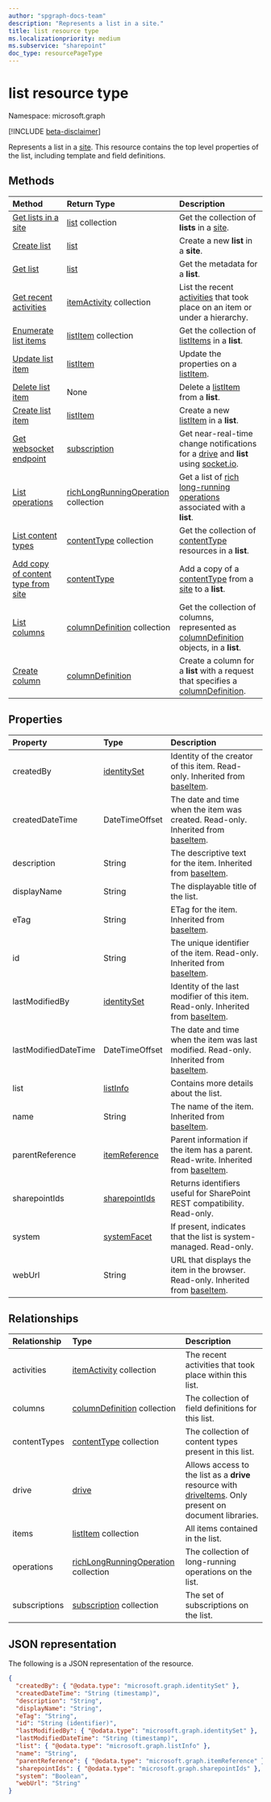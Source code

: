 ```yaml
---
author: "spgraph-docs-team"
description: "Represents a list in a site."
title: list resource type
ms.localizationpriority: medium
ms.subservice: "sharepoint"
doc_type: resourcePageType
---
```


# list resource type

Namespace: microsoft.graph

[!INCLUDE [beta-disclaimer](../../includes/beta-disclaimer.md)]

Represents a list in a [site](site.md). This resource contains the top level properties of the list, including template and field definitions.

## Methods

| Method                                                     | Return Type                                                                     | Description                                                                                                                      |
|:-----------------------------------------------------------|:--------------------------------------------------------------------------------|:---------------------------------------------------------------------------------------------------------------------------------|
| [Get lists in a site](../api/list-list.md)                 | [list](../resources/list.md) collection                                         | Get the collection of **lists** in a [site](site.md).                                                                            |
| [Create list](../api/list-create.md)                       | [list](../resources/list.md)                                                    | Create a new **list** in a **site**.                                                                                             |
| [Get list](../api/list-get.md)                             | [list](../resources/list.md)                                                    | Get the metadata for a **list**.                                                                                                 |
| [Get recent activities](../api/activities-list.md)         | [itemActivity](../resources/itemactivity.md) collection                         | List the recent [activities](../resources/itemactivity.md) that took place on an item or under a hierarchy.                      |
| [Enumerate list items](../api/listitem-list.md)            | [listItem](../resources/listitem.md) collection                                 | Get the collection of [listItems]( ../resources/listitem.md) in a **list**.                                                      |
| [Update list item](../api/listitem-update.md)              | [listItem](../resources/listitem.md)                                            | Update the properties on a [listItem]( ../resources/listitem.md).                                                                |
| [Delete list item](../api/listitem-delete.md)              | None                                                                            | Delete a [listItem]( ../resources/listitem.md) from a **list**.                                                                  |
| [Create list item](../api/listitem-create.md)              | [listItem](../resources/listitem.md)                                            | Create a new [listItem]( ../resources/listitem.md) in a **list**.                                                                |
| [Get websocket endpoint](../api/subscriptions-socketio.md) | [subscription](../resources/subscription.md)                                    | Get near-real-time change notifications for a [drive](../resources/drive.md) and **list** using [socket.io](https://socket.io/). |
| [List operations](../api/list-list-operations.md)          | [richLongRunningOperation](../resources/richlongrunningoperation.md) collection | Get a list of [rich long-running operations](../resources/richlongrunningoperation.md) associated with a **list**.               |
| [List content types](../api/list-list-contenttypes.md)     | [contentType](../resources/contenttype.md) collection                           | Get the collection of [contentType](../resources/contenttype.md) resources in a **list**.                                        |
| [Add copy of content type from site](../api/contenttype-addcopy.md) | [contentType](../resources/contenttype.md)                             | Add a copy of a [contentType](../resources/contenttype.md) from a [site](site.md) to a **list**.                                 |
| [List columns](../api/list-list-columns.md)                | [columnDefinition](../resources/columndefinition.md) collection                 | Get the collection of columns, represented as [columnDefinition](../resources/columndefinition.md) objects, in a **list**.       |
| [Create column](../api/list-post-columns.md)               | [columnDefinition](../resources/columndefinition.md)                            | Create a column for a **list** with a request that specifies a [columnDefinition](../resources/columndefinition.md).             |

## Properties

| Property             | Type                              | Description                                                                                           |
|:---------------------|:----------------------------------|:------------------------------------------------------------------------------------------------------|
| createdBy            | [identitySet](identityset.md)     | Identity of the creator of this item. Read-only. Inherited from [baseItem](baseitem.md).              |
| createdDateTime      | DateTimeOffset                    | The date and time when the item was created. Read-only. Inherited from [baseItem](baseitem.md).       |
| description          | String                            | The descriptive text for the item. Inherited from [baseItem](baseitem.md).                            |
| displayName          | String                            | The displayable title of the list.                                                                    |
| eTag                 | String                            | ETag for the item. Inherited from [baseItem](baseitem.md).                                            |
| id                   | String                            | The unique identifier of the item. Read-only. Inherited from [baseItem](baseitem.md).                 |
| lastModifiedBy       | [identitySet](identityset.md)     | Identity of the last modifier of this item. Read-only. Inherited from [baseItem](baseitem.md).        |
| lastModifiedDateTime | DateTimeOffset                    | The date and time when the item was last modified. Read-only. Inherited from [baseItem](baseitem.md). |
| list                 | [listInfo](listinfo.md)           | Contains more details about the list.                                                                 |
| name                 | String                            | The name of the item. Inherited from [baseItem](baseitem.md).                                         |
| parentReference      | [itemReference](itemreference.md) | Parent information if the item has a parent. Read-write. Inherited from [baseItem](baseitem.md).      |
| sharepointIds        | [sharepointIds](sharepointids.md) | Returns identifiers useful for SharePoint REST compatibility. Read-only.                              |
| system               | [systemFacet](systemfacet.md)     | If present, indicates that the list is system-managed. Read-only.                                     |
| webUrl               | String                            | URL that displays the item in the browser. Read-only. Inherited from [baseItem](baseitem.md).         |

## Relationships

| Relationship  | Type                                                                            | Description                                                                                                            |
|:--------------|:--------------------------------------------------------------------------------|:-----------------------------------------------------------------------------------------------------------------------|
| activities    | [itemActivity](itemactivity.md) collection                                      | The recent activities that took place within this list.                                                                |
| columns       | [columnDefinition](columndefinition.md) collection                              | The collection of field definitions for this list.                                                                     |
| contentTypes  | [contentType](contenttype.md) collection                                        | The collection of content types present in this list.                                                                  |
| drive         | [drive](drive.md)                                                               | Allows access to the list as a **drive** resource with [driveItems](driveitem.md). Only present on document libraries. |
| items         | [listItem](listitem.md) collection                                              | All items contained in the list.                                                                                       |
| operations    | [richLongRunningOperation](../resources/richlongrunningoperation.md) collection | The collection of long-running operations on the list.                                                                 |
| subscriptions | [subscription](subscription.md) collection                                      | The set of subscriptions on the list.                                                                                  |

## JSON representation

The following is a JSON representation of the resource.

<!-- { "blockType": "resource",
       "@odata.type": "microsoft.graph.list",
       "keyProperty": "id",
       "optionalProperties": [ "items", "drive"] } -->

```json
{
  "createdBy": { "@odata.type": "microsoft.graph.identitySet" },
  "createdDateTime": "String (timestamp)",
  "description": "String",
  "displayName": "String",
  "eTag": "String",
  "id": "String (identifier)",
  "lastModifiedBy": { "@odata.type": "microsoft.graph.identitySet" },
  "lastModifiedDateTime": "String (timestamp)",
  "list": { "@odata.type": "microsoft.graph.listInfo" },
  "name": "String",
  "parentReference": { "@odata.type": "microsoft.graph.itemReference" },
  "sharepointIds": { "@odata.type": "microsoft.graph.sharepointIds" },
  "system": "Boolean",
  "webUrl": "String"
}
```

<!--
{
  "type": "#page.annotation",
  "description": "",
  "keywords": "",
  "section": "documentation",
  "tocPath": "Resources/Lists",
  "tocBookmarks": {
    "Lists": "#"
  },
  "suppressions": []
}
-->

